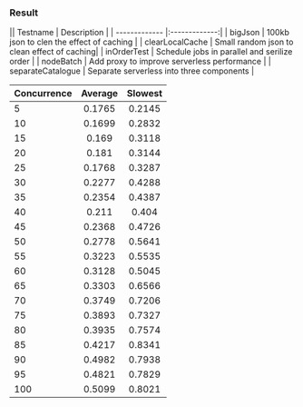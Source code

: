 ### Result

|| Testname      | Description   |
| ------------- |:-------------:| 
| bigJson       | 100kb json to clen the effect of caching | 
| clearLocalCache | Small random json to clean effect of caching|
| inOrderTest   | Schedule jobs in parallel and serilize order  |
| nodeBatch | Add proxy to improve serverless performance  | 
| separateCatalogue | Separate serverless into three components | 


|Concurrence | Average | Slowest |
| ------------- |:-------------:|:-------------:| 
|5|0.1765|0.2145|
|10|0.1699|0.2832|
|15|0.169|0.3118|
|20|0.181|0.3144|
|25|0.1768|0.3287|
|30|0.2277|0.4288|
|35|0.2354|0.4387|
|40|0.211|0.404|
|45|0.2368|0.4726|
|50|0.2778|0.5641|
|55|0.3223|0.5535|
|60|0.3128|0.5045|
|65|0.3303|0.6566|
|70|0.3749|0.7206|
|75|0.3893|0.7327|
|80|0.3935|0.7574|
|85|0.4217|0.8341|
|90|0.4982|0.7938|
|95|0.4821|0.7829|
|100|0.5099|0.8021|